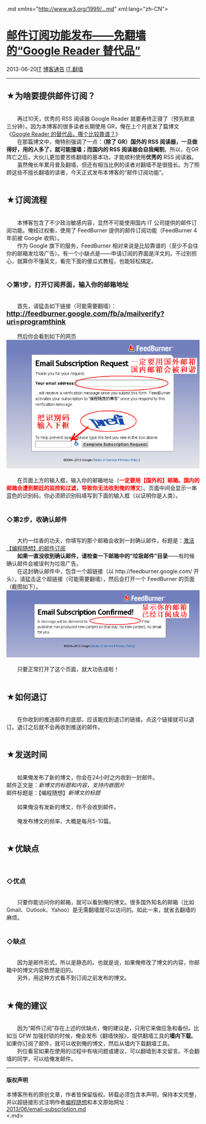 <!DOCTYPE.md>
.md xmlns="http://www.w3.org/1999/...md" xml:lang="zh-CN">
<head>
<meta http-equiv="Content-Type" content="text.md; charset=utf-8" />
<meta name="generator" content="Python script by program.think@gmail.com" />
<meta name="provider" content="program-think.blogspot.com" />
<link type="text/css" rel="stylesheet" href="../../css/program-think.css" />
<title>邮件订阅功能发布——免翻墙的“Google Reader 替代品” - 编程随想的博客</title>
</head>
<body>
<div id="main" style="width:100%;">
<h1><a href="../../index.md" title="回到首页">邮件订阅功能发布——免翻墙的“Google Reader 替代品”</a></h1>
<div class="post-info"><span class="date-header">2013-06-20</span><a href="../../tags/IT.md" class="tag">IT</a> <a href="../../tags/E58D9AE5AEA2E9809AE5918A.md" class="tag">博客通告</a> <a href="../../tags/IT.E7BFBBE5A299.md" class="tag">IT.翻墙</a> </div>
<hr>
<div class="post">
<h2>★为啥要提供邮件订阅？</h2><br />&#12288;&#12288;再过10天，优秀的 RSS 阅读器 Google Reader 就要寿终正寝了（预先默哀三分钟）。因为本博客的很多读者长期使用 GR，俺在上个月底发了篇博文《<a href="../../2013/05/google-reader-replacement.md">Google Reader 的替代品，哪个比较靠谱？</a>》<br />&#12288;&#12288;在那篇博文中，俺特别强调了一点：<b>（除了 GR）国外的 RSS 阅读器，一旦做得好，用的人多了，就可能撞墙；而国内的 RSS 阅读器会自我阉割</b>。所以，在GR 阵亡之后，大伙儿更加要苦练翻墙的基本功，才能顺利使用<b>优秀的</b> RSS 阅读器。<br />&#12288;&#12288;虽然俺长年累月普及翻墙，但还有相当比例的读者对翻墙不是很擅长。为了照顾这些不擅长翻墙的读者，今天正式发布本博客的“邮件订阅功能”。<a name='more'></a><!--program-think--><br /><br /><h2>★订阅流程</h2><br />&#12288;&#12288;本博客包含了不少政治敏感内容，显然不可能使用国内 IT 公司提供的邮件订阅功能。俺经过权衡，使用了 FeedBurner 提供的邮件订阅功能（FeedBurner 4年前被 Google 收购）。<br />&#12288;&#12288;作为 Google 旗下的服务，FeedBurner 相对来说是比较靠谱的（至少不会往你的邮箱发垃圾广告）。有一个小缺点是——申请订阅的界面是洋文的。不过别担心，就算你不懂英文，看完下面的傻瓜式教程，也能轻松搞定。<br /><br /><h3>◇第1步，打开订阅界面，输入你的邮箱地址</h3><br />&#12288;&#12288;首先，请猛击如下链接（可能需要翻墙）：<br /><font size="4"><b><a href="http://feedburner.google.com/fb/a/mailverify?uri=programthink" target="_blank" rel="nofollow">http://feedburner.google.com/fb/a/mailverify?uri=programthink</a></b></font><br /><br />&#12288;&#12288;然后你会看到如下的网页<br /><center><img src="../../images/2013/06/t3IbHCl36VepDNXfSYlSKtVQaSTi4S8za5QUBFqxNnehJ4-d9Bejb7smHxMDAihUas96yEMs1pw0zx4q0TFUJfXd7NgLcPnrJan6i376XOkW_TUlq-jEpp9BGjc" alt="不见图 请翻墙"></center><br />&#12288;&#12288;在页面上方的输入框，输入你的邮箱地址（<span style="color:red;font-weight:bold;">一定要用【国外的】邮箱。国内的邮箱会遭到朝廷的监控和过滤，导致你无法收到俺的博文</span>）。页面中间会显示一串蓝色的识别码，你必须把识别码填写到下面的输入框（以证明你是人类）。<br /><br /><h3>◇第2步，收确认邮件</h3><br />&#12288;&#12288;大约一炷香的功夫，你填写的那个邮箱会收到一封确认邮件，标题是：<u>激活【编程随想】的邮件订阅</u><br />&#12288;&#12288;<b>如果一直没收到确认邮件，请检查一下邮箱中的“垃圾邮件”目录</b>——有时候确认邮件会被误判为垃圾广告。<br />&#12288;&#12288;在这封确认邮件中，包含一个超链接（以 http://feedburner.google.com/ 开头）。请猛击这个超链接（可能需要翻墙），然后会打开一个 FeedBurner 的页面（截图如下）。<br /><center><img src="../../images/2013/06/QRlKICjHvj50TkoGHtJR-2bkvX0fe7pZIC3KV2hl92vIUROmc-qAGpwB1o5GaYgL72bJWKaVrD0KcCyqZQWOpynO5jwrQpmDggFBiQS0P7MV-NGn0dFqp9LXOVA" alt="不见图 请翻墙"></center><br />&#12288;&#12288;只要正常打开了这个页面，就大功告成啦！<br /><br /><h2>★如何退订</h2><br />&#12288;&#12288;在你收到的推送邮件的底部，应该能找到退订的链接。点这个链接就可以退订。退订之后就不会再收到推送的邮件。<br /><br /><h2>★发送时间</h2><br />&#12288;&#12288;如果俺发布了新的博文，你会在24小时之内收到一封邮件。<br />邮件正文是：<i>新博文的标题和内容，支持内嵌图片</i><br />邮件标题是：【编程随想】<i>新博文的标题</i><br /><br />&#12288;&#12288;如果俺没有发新的博文，你不会收到邮件。<br /><br />&#12288;&#12288;俺发布博文的频率，大概是每月5-10篇。<br /><br /><h2>★优缺点</h2><br /><h3>◇优点</h3><br />&#12288;&#12288;只要你能访问你的邮箱，就可以看到俺的博文。很多国外知名的邮箱（比如 Gmail、Outlook、Yahoo）是无需翻墙就可以访问的。如此一来，就省去翻墙的麻烦。<br /><br /><h3>◇缺点</h3><br />&#12288;&#12288;因为是邮件形式，所以是静态的。也就是说，如果俺修改了博文的内容，你邮箱中的博文内容依然是旧的。<br />&#12288;&#12288;另外，用这种方式看不到订阅之前发布的博文。<br /><br /><h2>★俺的建议</h2><br />&#12288;&#12288;因为“邮件订阅”存在上述的优缺点，俺的建议是，只用它来做应急和备份。比如当 GFW 加强封锁的时候，俺会发布《翻墙快报》，提供翻墙工具的<b>墙内下载</b>。如果你订阅了邮件，就可以收到俺的博文，然后从墙内下载翻墙工具。<br />&#12288;&#12288;列位看官如果在使用的过程中有啥问题或建议，可以翻墙到本文留言。不会翻墙的同学，可以给俺发邮件。<br /><div class="blogger-post-footer">
</div>
<hr>
<div class="copyright">
<h4>版权声明</h4>
本博客所有的原创文章，作者皆保留版权。转载必须包含本声明，保持本文完整，并以超链接形式注明作者<a href="mailto:program.think@gmail.com">编程随想</a>和本文原始网址：<br>
<a href="2013/06/email-subscription.md">2013/06/email-subscription.md</a>
</div>
</div>
</body>
<.md>
